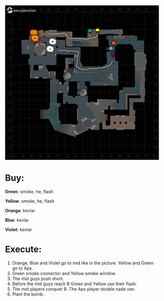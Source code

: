 ![Image description](csgoboard-plan.png)

# Buy:
**Green**: smoke, he, flash

**Yellow**: smoke, he, flash

**Orange**: kevlar

**Blue**: kevlar

**Violet**: kevlar

# Execute:

1. Orange, Blue and Violet go to mid like in the picture. Yellow and Green go to Aps. 
2. Green smoke connector and Yellow smoke window. 
3. The mid guys push short. 
4. Before the mid guys reach B Green and Yellow use their flash. 
5. The mid players conquer B. The Aps player double nade van. 
6. Plant the bomb.



